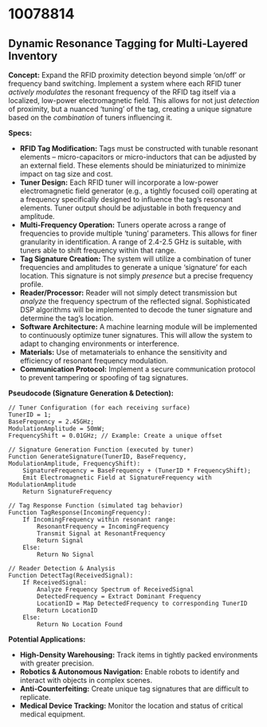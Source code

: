 # 10078814

## Dynamic Resonance Tagging for Multi-Layered Inventory

**Concept:** Expand the RFID proximity detection beyond simple ‘on/off’ or frequency band switching. Implement a system where each RFID tuner *actively modulates* the resonant frequency of the RFID tag itself via a localized, low-power electromagnetic field. This allows for not just *detection* of proximity, but a nuanced ‘tuning’ of the tag, creating a unique signature based on the *combination* of tuners influencing it.

**Specs:**

*   **RFID Tag Modification:** Tags must be constructed with tunable resonant elements – micro-capacitors or micro-inductors that can be adjusted by an external field. These elements should be miniaturized to minimize impact on tag size and cost.
*   **Tuner Design:** Each RFID tuner will incorporate a low-power electromagnetic field generator (e.g., a tightly focused coil) operating at a frequency specifically designed to influence the tag’s resonant elements. Tuner output should be adjustable in both frequency and amplitude.
*   **Multi-Frequency Operation:** Tuners operate across a range of frequencies to provide multiple ‘tuning’ parameters. This allows for finer granularity in identification. A range of 2.4-2.5 GHz is suitable, with tuners able to shift frequency within that range.
*   **Tag Signature Creation:** The system will utilize a combination of tuner frequencies and amplitudes to generate a unique ‘signature’ for each location. This signature is not simply *presence* but a precise frequency profile.
*   **Reader/Processor:** Reader will not simply detect transmission but *analyze* the frequency spectrum of the reflected signal. Sophisticated DSP algorithms will be implemented to decode the tuner signature and determine the tag’s location.
*   **Software Architecture:** A machine learning module will be implemented to continuously optimize tuner signatures. This will allow the system to adapt to changing environments or interference.
*   **Materials:** Use of metamaterials to enhance the sensitivity and efficiency of resonant frequency modulation.
*   **Communication Protocol:** Implement a secure communication protocol to prevent tampering or spoofing of tag signatures.

**Pseudocode (Signature Generation & Detection):**

```
// Tuner Configuration (for each receiving surface)
TunerID = 1;
BaseFrequency = 2.45GHz;
ModulationAmplitude = 50mW;
FrequencyShift = 0.01GHz; // Example: Create a unique offset

// Signature Generation Function (executed by tuner)
Function GenerateSignature(TunerID, BaseFrequency, ModulationAmplitude, FrequencyShift):
    SignatureFrequency = BaseFrequency + (TunerID * FrequencyShift);
    Emit Electromagnetic Field at SignatureFrequency with ModulationAmplitude
    Return SignatureFrequency

// Tag Response Function (simulated tag behavior)
Function TagResponse(IncomingFrequency):
    If IncomingFrequency within resonant range:
        ResonantFrequency = IncomingFrequency
        Transmit Signal at ResonantFrequency
        Return Signal
    Else:
        Return No Signal

// Reader Detection & Analysis
Function DetectTag(ReceivedSignal):
    If ReceivedSignal:
        Analyze Frequency Spectrum of ReceivedSignal
        DetectedFrequency = Extract Dominant Frequency
        LocationID = Map DetectedFrequency to corresponding TunerID
        Return LocationID
    Else:
        Return No Location Found
```

**Potential Applications:**

*   **High-Density Warehousing:** Track items in tightly packed environments with greater precision.
*   **Robotics & Autonomous Navigation:** Enable robots to identify and interact with objects in complex scenes.
*   **Anti-Counterfeiting:** Create unique tag signatures that are difficult to replicate.
*   **Medical Device Tracking:** Monitor the location and status of critical medical equipment.